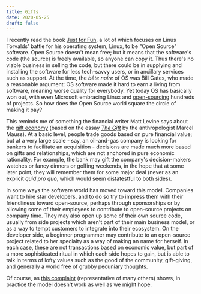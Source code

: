 ```yaml
---
title: Gifts
date: 2020-05-25
draft: false
---
```


I recently read the book [Just for Fun](https://www.goodreads.com/book/show/160171.Just_for_Fun), a lot of which focuses on Linus Torvalds' battle for his operating system, Linux, to be "Open Source" software. Open Source doesn't mean free; but it  means that the software's code (the source) is freely available, so anyone can copy it. Thus there's no viable business in selling the code, but there could be in supplying and installing the software for less tech-savvy users, or in ancillary services such as support. At the time, the _bête noire_ of OS was Bill Gates, who made a reasonable argument: OS software made it hard to earn a living from software, meaning worse quality for everybody. Yet today OS has basically won out, with even Microsoft embracing Linux and [open-sourcing](https://github.com/microsoft?q=license%3Agpl-3.0+license%3Amit&type=&language=) hundreds of projects. So how does the Open Source world square the circle of making it pay?

This reminds me of something the financial writer Matt Levine says about the [gift economy](https://www.bloomberg.com/opinion/articles/2017-05-02/litvaking-and-lending) (based on the essay [_The Gift_](https://en.wikipedia.org/wiki/The_Gift_(essay)) by the anthropologist Marcel Mauss). At a basic level, people trade goods based on pure financial value; but at a very large scale - say, an oil-and-gas company is looking for bankers to facilitate an acquisition - decisions are made much more based on gifts and relationships, which are not anchored in pure economic rationality. For example, the bank may gift the company's decision-makers watches or fancy dinners or golfing weekends, in the hope that at some later point, they will remember them for some major deal (never as an explicit _quid pro quo_, which would seem distatestful to both sides).

In some ways the software world has moved toward this model. Companies want to hire star developers, and to do so try to impress them with their friendliness toward open-source, perhaps through sponsorships or by allowing some of their employees to contribute to open-source projects on company time. They may also open up some of their own source code, usually from side projects which aren't part of their main business model, or as a way to tempt customers to integrate into their ecosystem. On the developer side, a beginner programmer may contribute to an open-source project related to her specialty as a way of making an name for herself. In each case, these are not transactions based on economic value, but part of a more sophisticated ritual in which each side hopes to gain, but is able to talk in terms of lofty values such as the good of the community, gift-giving, and generally a world free of grubby pecuniary thoughts.

Of course, as [this complaint](https://twitter.com/wesmckinn/status/1237488666425131011) (representative of many others) shows, in practice the model doesn't  work as well as we might hope.
